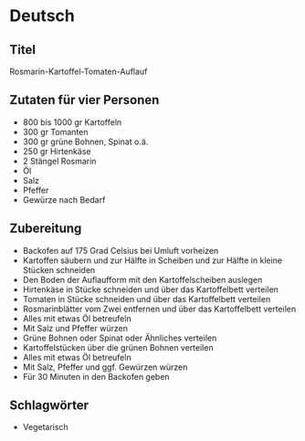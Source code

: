 # Deutsch

## Titel

Rosmarin-Kartoffel-Tomaten-Auflauf

## Zutaten für vier Personen

* 800 bis 1000 gr Kartoffeln
* 300 gr Tomanten
* 300 gr grüne Bohnen, Spinat o.ä.
* 250 gr Hirtenkäse
* 2 Stängel Rosmarin
* Öl
* Salz
* Pfeffer
* Gewürze nach Bedarf

## Zubereitung

* Backofen auf 175 Grad Celsius bei Umluft vorheizen
* Kartoffen säubern und zur Hälfte in Scheiben und zur Hälfte in kleine Stücken schneiden
* Den Boden der Auflaufform mit den Kartoffelscheiben auslegen
* Hirtenkäse in Stücke schneiden und über das Kartoffelbett verteilen
* Tomaten in Stücke schneiden und über das Kartoffelbett verteilen
* Rosmarinblätter vom Zwei entfernen und über das Kartoffelbett verteilen
* Alles mit etwas Öl betreufeln
* Mit Salz und Pfeffer würzen
* Grüne Bohnen oder Spinat oder Ähnliches verteilen
* Kartoffelstücken über die grünen Bohnen verteilen
* Alles mit etwas Öl betreufeln
* Mit Salz, Pfeffer und ggf. Gewürzen würzen
* Für 30 Minuten in den Backofen geben

## Schlagwörter

* Vegetarisch

